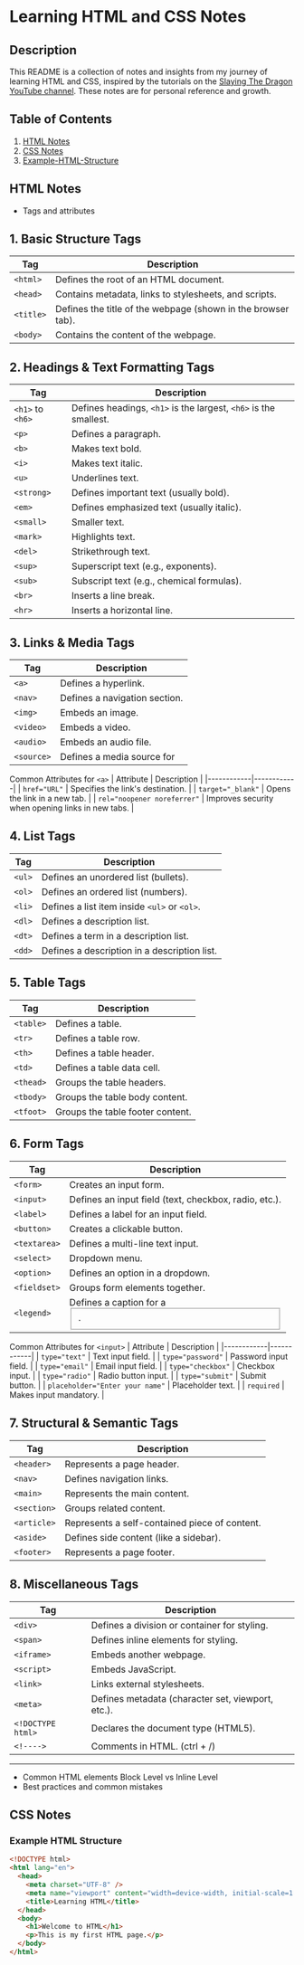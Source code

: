 # Learning HTML and CSS Notes

## Description

This README is a collection of notes and insights from my journey of learning HTML and CSS, inspired by the tutorials on the [Slaying The Dragon YouTube channel](https://www.youtube.com/@slayingthedragon). These notes are for personal reference and growth.

## Table of Contents

1. [HTML Notes](#html-notes)
2. [CSS Notes](#css-notes)
3. [Example-HTML-Structure](#example-html-structure)

## HTML Notes

- Tags and attributes

## 1. Basic Structure Tags

| Tag       | Description                                                  |
| --------- | ------------------------------------------------------------ |
| `<html>`  | Defines the root of an HTML document.                        |
| `<head>`  | Contains metadata, links to stylesheets, and scripts.        |
| `<title>` | Defines the title of the webpage (shown in the browser tab). |
| `<body>`  | Contains the content of the webpage.                         |

## 2. Headings & Text Formatting Tags

| Tag              | Description                                                      |
| ---------------- | ---------------------------------------------------------------- |
| `<h1>` to `<h6>` | Defines headings, `<h1>` is the largest, `<h6>` is the smallest. |
| `<p>`            | Defines a paragraph.                                             |
| `<b>`            | Makes text bold.                                                 |
| `<i>`            | Makes text italic.                                               |
| `<u>`            | Underlines text.                                                 |
| `<strong>`       | Defines important text (usually bold).                           |
| `<em>`           | Defines emphasized text (usually italic).                        |
| `<small>`        | Smaller text.                                                    |
| `<mark>`         | Highlights text.                                                 |
| `<del>`          | Strikethrough text.                                              |
| `<sup>`          | Superscript text (e.g., exponents).                              |
| `<sub>`          | Subscript text (e.g., chemical formulas).                        |
| `<br>`           | Inserts a line break.                                            |
| `<hr>`           | Inserts a horizontal line.                                       |

## 3. Links & Media Tags

| Tag        | Description                                    |
| ---------- | ---------------------------------------------- |
| `<a>`      | Defines a hyperlink.                           |
| `<nav>`    | Defines a navigation section.                  |
| `<img>`    | Embeds an image.                               |
| `<video>`  | Embeds a video.                                |
| `<audio>`  | Embeds an audio file.                          |
| `<source>` | Defines a media source for <audio> or <video>. |

Common Attributes for `<a>`
| Attribute | Description |
|------------|------------|
| `href="URL"` | Specifies the link's destination. |
| `target="_blank"` | Opens the link in a new tab. |
| `rel="noopener noreferrer"` | Improves security when opening links in new tabs. |

## 4. List Tags

| Tag    | Description                                  |
| ------ | -------------------------------------------- |
| `<ul>` | Defines an unordered list (bullets).         |
| `<ol>` | Defines an ordered list (numbers).           |
| `<li>` | Defines a list item inside `<ul>` or `<ol>`. |
| `<dl>` | Defines a description list.                  |
| `<dt>` | Defines a term in a description list.        |
| `<dd>` | Defines a description in a description list. |

## 5. Table Tags

| Tag       | Description                      |
| --------- | -------------------------------- |
| `<table>` | Defines a table.                 |
| `<tr>`    | Defines a table row.             |
| `<th>`    | Defines a table header.          |
| `<td>`    | Defines a table data cell.       |
| `<thead>` | Groups the table headers.        |
| `<tbody>` | Groups the table body content.   |
| `<tfoot>` | Groups the table footer content. |

## 6. Form Tags

| Tag          | Description                                           |
| ------------ | ----------------------------------------------------- |
| `<form>`     | Creates an input form.                                |
| `<input>`    | Defines an input field (text, checkbox, radio, etc.). |
| `<label>`    | Defines a label for an input field.                   |
| `<button>`   | Creates a clickable button.                           |
| `<textarea>` | Defines a multi-line text input.                      |
| `<select>`   | Dropdown menu.                                        |
| `<option>`   | Defines an option in a dropdown.                      |
| `<fieldset>` | Groups form elements together.                        |
| `<legend>`   | Defines a caption for a <fieldset>.                   |

Common Attributes for `<input>`
| Attribute | Description |
|------------|------------|
| `type="text"` | Text input field. |
| `type="password"` | Password input field. |
| `type="email"` | Email input field. |
| `type="checkbox"` | Checkbox input. |
| `type="radio"` | Radio button input. |
| `type="submit"` | Submit button. |
| `placeholder="Enter your name"` | Placeholder text. |
| `required` | Makes input mandatory. |

## 7. Structural & Semantic Tags

| Tag         | Description                                   |
| ----------- | --------------------------------------------- |
| `<header>`  | Represents a page header.                     |
| `<nav>`     | Defines navigation links.                     |
| `<main>`    | Represents the main content.                  |
| `<section>` | Groups related content.                       |
| `<article>` | Represents a self-contained piece of content. |
| `<aside>`   | Defines side content (like a sidebar).        |
| `<footer>`  | Represents a page footer.                     |

## 8. Miscellaneous Tags

| Tag               | Description                                       |
| ----------------- | ------------------------------------------------- |
| `<div>`           | Defines a division or container for styling.      |
| `<span>`          | Defines inline elements for styling.              |
| `<iframe>`        | Embeds another webpage.                           |
| `<script>`        | Embeds JavaScript.                                |
| `<link>`          | Links external stylesheets.                       |
| `<meta>`          | Defines metadata (character set, viewport, etc.). |
| `<!DOCTYPE html>` | Declares the document type (HTML5).               |
| `<!---->`         | Comments in HTML. (ctrl + /)                      |

---

- Common HTML elements
  Block Level vs Inline Level
- Best practices and common mistakes

## CSS Notes

### Example HTML Structure

```html
<!DOCTYPE html>
<html lang="en">
  <head>
    <meta charset="UTF-8" />
    <meta name="viewport" content="width=device-width, initial-scale=1.0" />
    <title>Learning HTML</title>
  </head>
  <body>
    <h1>Welcome to HTML</h1>
    <p>This is my first HTML page.</p>
  </body>
</html>
```
